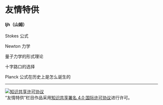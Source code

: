 # 友情特供

#### ljh（山姆）

Stokes 公式

Newton 力学

量子力学的形式理论

十字路口的选择

Planck 公式在历史上是怎么诞生的

---

<a rel="license" href="http://creativecommons.org/licenses/by/4.0/"><img alt="知识共享许可协议" style="border-width:0" src="https://i.creativecommons.org/l/by/4.0/88x31.png" /></a><br />“友情特供”栏目作品采用<a rel="license" href="http://creativecommons.org/licenses/by/4.0/">知识共享署名 4.0 国际许可协议</a>进行许可。